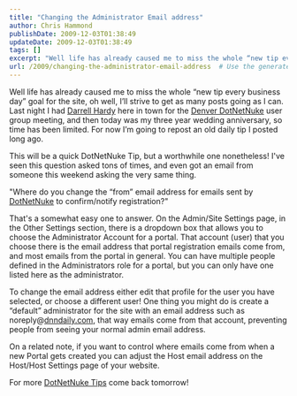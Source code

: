 ```yaml
---
title: "Changing the Administrator Email address"
author: Chris Hammond
publishDate: 2009-12-03T01:38:49
updateDate: 2009-12-03T01:38:49
tags: []
excerpt: "Well life has already caused me to miss the whole “new tip every business day” goal for the site, oh well, I’ll strive to get as many posts going as I can. Last night I had Darrell Hardy here in town for the Denver DotNetNuke user group meeting, and then today was my three year wedding anniversary, so time has been limited. For now I’m going to repost an old daily tip I posted long ago.  This will be a quick DotNetNuke Tip, but a worthwhile one nonetheless! I've seen this question asked tons of times, and even got an email from someone this weekend asking the very same thing."
url: /2009/changing-the-administrator-email-address  # Use the generated URL with year
---
```

<p>Well life has already caused me to miss the whole “new tip every business day” goal for the site, oh well, I’ll strive to get as many posts going as I can. Last night I had <a href="https://www.hardyconsulting.com" target="_blank">Darrell Hardy</a> here in town for the <a href="https://denver.dotnetnuke.com/" target="_blank">Denver DotNetNuke</a> user group meeting, and then today was my three year wedding anniversary, so time has been limited. For now I’m going to repost an old daily tip I posted long ago.</p>  <p>This will be a quick DotNetNuke Tip, but a worthwhile one nonetheless! I've seen this question asked tons of times, and even got an email from someone this weekend asking the very same thing.</p>  <p>&quot;Where do you change the “from” email address for emails sent by <a href="https://www.dotnetnuke.com/" target="_blank">DotNetNuke</a> to confirm/notify registration?&quot;</p>  <p>That's a somewhat easy one to answer. On the Admin/Site Settings page, in the Other Settings section, there is a dropdown box that allows you to choose the Administrator Account for a portal. That account (user) that you choose there is the email address that portal registration emails come from, and most emails from the portal in general. You can have multiple people defined in the Administrators role for a portal, but you can only have one listed here as the administrator.</p>  <p>To change the email address either edit that profile for the user you have selected, or choose a different user! One thing you might do is create a “default” administrator for the site with an email address such as noreply@<a title="DotNetNuke Tips and Tricks" href="mailto:noreply@dnndaily.com">dnndaily.com</a>, that way emails come from that account, preventing people from seeing your normal admin email address.</p>  <p>On a related note, if you want to control where emails come from when a new Portal gets created you can adjust the Host email address on the Host/Host Settings page of your website.</p>  <p>For more <a href="https://www.dnndaily.com/" target="_blank">DotNetNuke Tips</a> come back tomorrow!</p>
